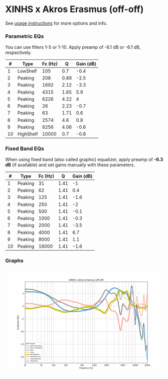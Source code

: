 # XINHS x Akros Erasmus (off-off)
See [usage instructions](https://github.com/jaakkopasanen/AutoEq#usage) for more options and info.

### Parametric EQs
You can use filters 1-5 or 1-10. Apply preamp of -6.1 dB or -6.1 dB, respectively.

|   # | Type      |   Fc (Hz) |    Q |   Gain (dB) |
|-----|-----------|-----------|------|-------------|
|   1 | LowShelf  |       105 | 0.7  |        -0.4 |
|   2 | Peaking   |       208 | 0.89 |        -2.5 |
|   3 | Peaking   |      1692 | 2.12 |        -3.3 |
|   4 | Peaking   |      4315 | 1.65 |         5.9 |
|   5 | Peaking   |      6226 | 4.22 |         4   |
|   6 | Peaking   |        26 | 2.23 |        -0.7 |
|   7 | Peaking   |        63 | 1.71 |         0.6 |
|   8 | Peaking   |      2574 | 4.6  |         0.8 |
|   9 | Peaking   |      8256 | 4.06 |        -0.6 |
|  10 | HighShelf |     10000 | 0.7  |        -0.8 |

### Fixed Band EQs
When using fixed band (also called graphic) equalizer, apply preamp of **-6.3 dB** (if available) and set gains manually with these parameters.

|   # | Type    |   Fc (Hz) |    Q |   Gain (dB) |
|-----|---------|-----------|------|-------------|
|   1 | Peaking |        31 | 1.41 |        -1   |
|   2 | Peaking |        62 | 1.41 |         0.4 |
|   3 | Peaking |       125 | 1.41 |        -1.6 |
|   4 | Peaking |       250 | 1.41 |        -2   |
|   5 | Peaking |       500 | 1.41 |        -0.1 |
|   6 | Peaking |      1000 | 1.41 |        -0.3 |
|   7 | Peaking |      2000 | 1.41 |        -3.5 |
|   8 | Peaking |      4000 | 1.41 |         6.7 |
|   9 | Peaking |      8000 | 1.41 |         1.1 |
|  10 | Peaking |     16000 | 1.41 |        -1.6 |

### Graphs
![](./XINHS%20x%20Akros%20Erasmus%20(off-off).png)
